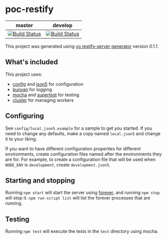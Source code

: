 # poc-restify

| master | develop |
| ------ |  ------ |
| [![Build Status](https://travis-ci.org/icehofman/poc-restify.svg?branch=master)](https://travis-ci.org/icehofman/poc-restify) | [![Build Status](https://travis-ci.org/icehofman/poc-restify.svg?branch=develop)](https://travis-ci.org/icehofman/poc-restify) |

This project was generated using [yo restify-server generator](
https://github.com/vsimonian/generator-restify-server) version
0.1.1.

## What's included

This project uses:

- [config](https://github.com/lorenwest/node-config) and [json5](
  http://json5.org) for configuration
- [bunyan](https://github.com/trentm/node-bunyan) for logging
- [mocha](http://visionmedia.github.io/mocha/) and [supertest](
  https://github.com/visionmedia/supertest) for testing
- [cluster](http://nodejs.org/docs/latest/api/cluster.html) for managing workers

## Configuring

See `config/local.json5.example` for a sample to get you started. If you need to
change any defaults, make a copy named `local.json5` and change it to your
liking.

If you want to have different configuration properties for different
environments, create configuration files named after the environments they are
for. For example, to create a configuration file that will be used when
`NODE_ENV` is `development`, create `development.json5`.

## Starting and stopping

Running `npm start` will start the server using [forever](
https://github.com/nodejitsu/forever), and running `npm stop` will stop it.
`npm run-script list` will list the forever processes that are running.

## Testing

Running `npm test` will execute the tests in the `test` directory using mocha.
